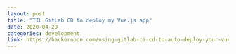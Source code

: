 ```yaml
---
layout: post
title: "TIL GitLab CD to deploy my Vue.js app"
date: 2020-04-29
categories: development
link: https://hackernoon.com/using-gitlab-ci-cd-to-auto-deploy-your-vue-js-application-to-aws-s3-9affe1eb3457
---
```


